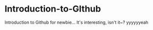 # Introduction-to-GIthub
Introduction to Github for newbie...
It's interesting, isn't it~?
yyyyyyeah
